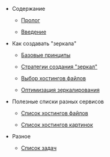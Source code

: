 - Содержание

  - [Пролог](/ru-RU/)

  - [Введение](/ru-RU/introduction.md)

- Как создавать "зеркала"

  - [Базовые принципы](/ru-RU/base-info.md)

  - [Стратегии создания "зеркал"](/ru-RU/creation-strategies.md)

  - [Выбор хостингов файлов](/ru-RU/choosing-file-hostings.md)

  - [Оптимизация зеркалирования](/ru-RU/mirroring-optimization.md)

- Полезные списки разных сервисов

  - [Список хостингов файлов](/ru-RU/files-hostings-list.md)

  - [Список хостингов картинок](/ru-RU/images-hostings-list.md)

- Разное

  - [Список задач](/ru-RU/todo.md)

